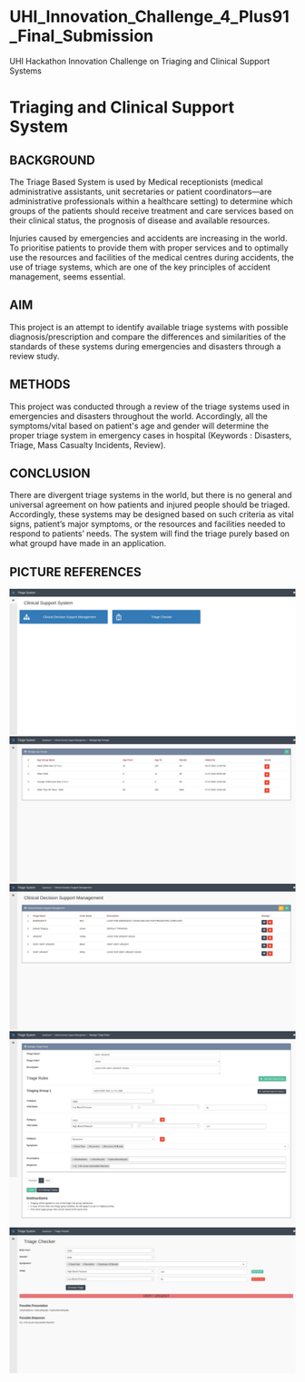 # UHI_Innovation_Challenge_4_Plus91_Final_Submission
UHI Hackathon Innovation Challenge on Triaging and Clinical Support Systems


# Triaging and Clinical Support System
 
## BACKGROUND
 
The Triage Based System is used by Medical receptionists (medical administrative assistants, unit secretaries or patient coordinators—are administrative professionals within a healthcare setting) to determine which groups of the patients should receive treatment and care services based on their clinical status, the prognosis of disease and available resources.

Injuries caused by emergencies and accidents are increasing in the world. To prioritise patients to provide them with proper services and to optimally use the resources and facilities of the medical centres during accidents, the use of triage systems, which are one of the key principles of accident management, seems essential.


## AIM

This project is an attempt to identify available triage systems with possible diagnosis/prescription and compare the differences and similarities of the standards of these systems during emergencies and disasters through a review study.


## METHODS

This project was conducted through a review of the triage systems used in emergencies and disasters throughout the world. Accordingly, all the symptoms/vital based on patient's age and gender will determine the proper triage system in emergency cases in hospital (Keywords : Disasters, Triage, Mass Casualty Incidents, Review). 


## CONCLUSION

There are divergent triage systems in the world, but there is no general and universal agreement on how patients and injured people should be triaged. Accordingly, these systems may be designed based on such criteria as vital signs, patient’s major symptoms, or the resources and facilities needed to respond to patients’ needs. The system will find the triage purely based on what groupd have made in an application.


## PICTURE REFERENCES
 
![alt text](https://github.com/saurabhrc15/UHI_Innovation_Challenge_4_Plus91_Final_Submission/blob/main/img/Clinical-Support-System-Image-1.png?raw=true)
![alt text](https://github.com/saurabhrc15/UHI_Innovation_Challenge_4_Plus91_Final_Submission/blob/main/img/Clinical-Support-System-Image-2.png?raw=true)
![alt text](https://github.com/saurabhrc15/UHI_Innovation_Challenge_4_Plus91_Final_Submission/blob/main/img/Clinical-Support-System-Image-3.png?raw=true)
![alt text](https://github.com/saurabhrc15/UHI_Innovation_Challenge_4_Plus91_Final_Submission/blob/main/img/Clinical-Support-System-Image-4.png?raw=true)
![alt text](https://github.com/saurabhrc15/UHI_Innovation_Challenge_4_Plus91_Final_Submission/blob/main/img/Clinical-Support-System-Image-5.png?raw=true)
